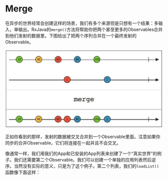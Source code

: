 # Merge

在异步的世界经常会创建这样的场景，我们有多个来源但是只想有一个结果：多输入，单输出。RxJava的`merge()`方法将帮助你把两个甚至更多的Observables合并到他们发射的数据里。下图给出了把两个序列合并在一个最终发射的Observable。

![](chapter6_1.png)

正如你看到的那样，发射的数据被交叉合并到一个Observable里面。注意如果你同步的合并Observable，它们将连接在一起并且不会交叉。

像通常一样，我们用我们的App和已安装的App列表来创建了一个“真实世界”的例子。我们还需要第二个Observable。我们可以创建一个单独的应用列表然后逆序。当然没有实际的意义，只是为了这个例子。第二个列表，我们的`loadList()`函数像下面这样：

